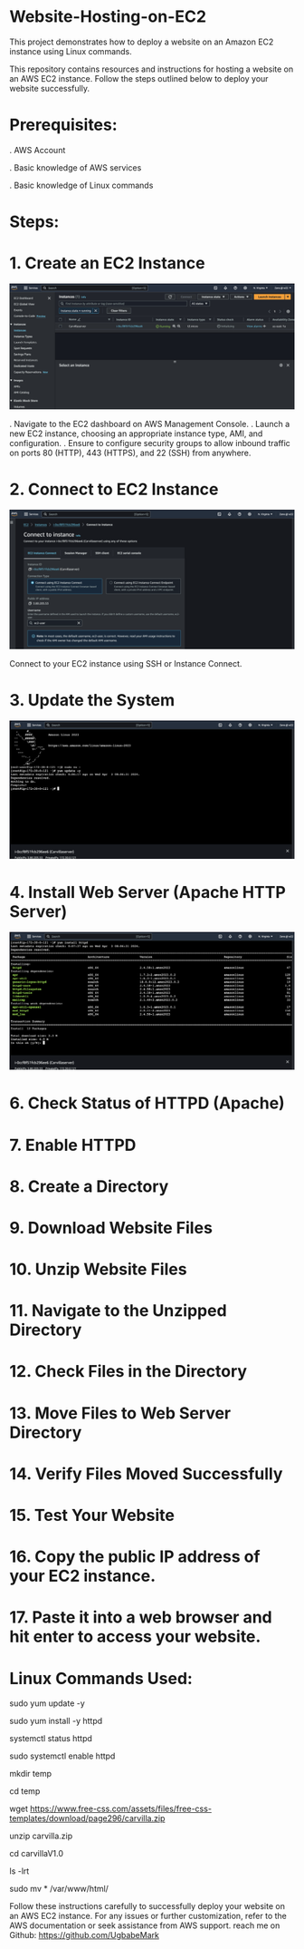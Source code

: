 # Website-Hosting-on-EC2

This project demonstrates how to deploy a website on an Amazon EC2 instance using Linux commands.

This repository contains resources and instructions for hosting a website on an AWS EC2 instance. Follow the steps outlined below to deploy your website successfully.

# Prerequisites:

. AWS Account

. Basic knowledge of AWS services

. Basic knowledge of Linux commands

# Steps:

# 1. Create an EC2 Instance

![Ec2 creation](EC2.png)

. Navigate to the EC2 dashboard on AWS Management Console.
. Launch a new EC2 instance, choosing an appropriate instance type, AMI, and configuration.
. Ensure to configure security groups to allow inbound traffic on ports 80 (HTTP), 443 (HTTPS), and 22 (SSH) from anywhere.

# 2. Connect to EC2 Instance

![instance_connect](Instance_connect.png)


Connect to your EC2 instance using SSH or Instance Connect.

# 3. Update the System

![instance_connect](Update_system.png)


# 4. Install Web Server (Apache HTTP Server)
![instance_connect](Install_webserver.png)

# 6. Check Status of HTTPD (Apache)
# 7. Enable HTTPD
# 8. Create a Directory
# 9. Download Website Files
# 10. Unzip Website Files
# 11. Navigate to the Unzipped Directory
# 12. Check Files in the Directory
# 13. Move Files to Web Server Directory
# 14. Verify Files Moved Successfully
# 15. Test Your Website
# 16. Copy the public IP address of your EC2 instance.

# 17. Paste it into a web browser and hit enter to access your website.

# Linux Commands Used:

sudo yum update -y

sudo yum install -y httpd

systemctl status httpd

sudo systemctl enable httpd

mkdir temp

cd temp

wget https://www.free-css.com/assets/files/free-css-templates/download/page296/carvilla.zip

unzip carvilla.zip

cd carvillaV1.0

ls -lrt

sudo mv * /var/www/html/


Follow these instructions carefully to successfully deploy your website on an AWS EC2 instance. For any issues or further customization, refer to the AWS documentation or seek assistance from AWS support. reach me on Github: https://github.com/UgbabeMark


   
